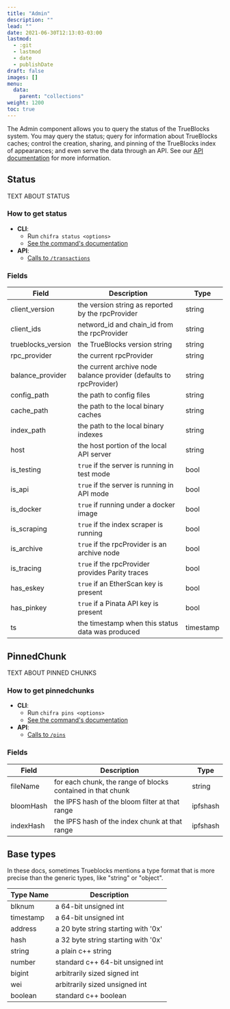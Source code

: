 ```yaml
---
title: "Admin"
description: ""
lead: ""
date: 2021-06-30T12:13:03-03:00
lastmod:
  - :git
  - lastmod
  - date
  - publishDate
draft: false
images: []
menu:
  data:
    parent: "collections"
weight: 1200
toc: true
---
```


The Admin component allows you to query the status of the TrueBlocks system. You may query the status; query for information about TrueBlocks caches; control the creation, sharing, and pinning of the TrueBlocks index of appearances; and even serve the data through an API. See our [API documentation](/api) for more information.

## Status

TEXT ABOUT STATUS

### How to get status

- **CLI**:
  - Run `chifra status <options>`
  - [See the command's documentation](/docs/chifra/chaindata/#chifra-transactions)
- **API**:
  - [Calls to `/transactions`](/api#operation/chaindata-transactions)

### Fields

| Field | Description | Type |
|-------|-------------|------|
| client_version | the version string as reported by the rpcProvider | string |
| client_ids | netword_id and chain_id from the rpcProvider | string |
| trueblocks_version | the TrueBlocks version string | string |
| rpc_provider | the current rpcProvider | string |
| balance_provider | the current archive node balance provider (defaults to rpcProvider) | string |
| config_path | the path to config files | string |
| cache_path | the path to the local binary caches | string |
| index_path | the path to the local binary indexes | string |
| host | the host portion of the local API server | string |
| is_testing | `true` if the server is running in test mode | bool |
| is_api | `true` if the server is running in API mode | bool |
| is_docker | `true` if running under a docker image | bool |
| is_scraping | `true` if the index scraper is running | bool |
| is_archive | `true` if the rpcProvider is an archive node | bool |
| is_tracing | `true` if the rpcProvider provides Parity traces | bool |
| has_eskey | `true` if an EtherScan key is present | bool |
| has_pinkey | `true` if a Pinata API key is present | bool |
| ts | the timestamp when this status data was produced | timestamp |

## PinnedChunk

TEXT ABOUT PINNED CHUNKS

### How to get pinnedchunks

- **CLI**:
  - Run `chifra pins <options>`
  - [See the command's documentation](/docs/chifra/admin/#chifra-pins)
- **API**:
  - [Calls to `/pins`](/api#operation/admin-pins)

### Fields

| Field | Description | Type |
|-------|-------------|------|
| fileName | for each chunk, the range of blocks contained in that chunk | string |
| bloomHash | the IPFS hash of the bloom filter at that range | ipfshash |
| indexHash | the IPFS hash of the index chunk at that range | ipfshash |
## Base types

In these docs, sometimes Trueblocks mentions a type format that is more
precise than the generic types, like "string" or "object".

| Type Name | Description                         |
| --------- | ----------------------------------- |
| blknum    | a 64-bit unsigned int               |
| timestamp | a 64-bit unsigned int               |
| address   | a 20 byte string starting with '0x' |
| hash      | a 32 byte string starting with '0x' |
| string    | a plain c++ string                  |
| number    | standard c++ 64-bit unsigned int    |
| bigint    | arbitrarily sized signed int        |
| wei       | arbitrarily sized unsigned int      |
| boolean   | standard c++ boolean                |
